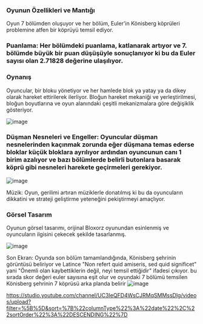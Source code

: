 ### Oyunun Özellikleri ve Mantığı

Oyun 7 bölümden oluşuyor ve her bölüm, Euler'in Könisberg köprüleri problemine atfen bir köprüyü temsil ediyor.

### Puanlama: Her bölümdeki puanlama, katlanarak artıyor ve 7. bölümde büyük bir puan düşüşüyle sonuçlanıyor ki bu da Euler sayısı olan 2.71828 değerine ulaşılıyor.


### Oynanış
Oyuncular, bir bloku yönetiyor ve her hamlede blok ya yatay ya da dikey olarak hareket ettirilerek ilerliyor. Bloğun hareket mekaniği ve yerleştirilmesi, bloğun boyutlarına ve oyun alanındaki çeşitli mekanizmalara göre değişiklik gösteriyor.



![image](https://github.com/pantherleon-22/untiy_bloxorz_uludag/assets/123326812/d564c2cc-b6b6-4482-8bea-8a981582a5d3)






### Düşman Nesneleri ve Engeller: Oyuncular düşman nesnelerinden kaçınmak zorunda eğer düşmana temas ederse bloklar küçük bloklara ayrılıyor ardından oyuncunun canı 1 birim azalıyor ve bazı bölümlerde belirli butonlara basarak köprü gibi nesneleri harekete geçirmeleri gerekiyor.

![image](https://github.com/pantherleon-22/untiy_bloxorz_uludag/assets/123326812/a25ea062-020d-4075-96e4-84babd3e0d7d)

Müzik: Oyun, gerilimi artıran müziklerle donatılmış ki bu da oyuncuların dikkatini ve strateji geliştirme yeteneğini pekiştirmeyi amaçlıyor.

### Görsel Tasarım
Oyunun görsel tasarımı, orijinal Bloxorz oyunundan esinlenmiş ve oyuncuların ilgisini çekecek şekilde tasarlanmış.

![image](https://github.com/pantherleon-22/untiy_bloxorz_uludag/assets/123326812/8b6462ea-5771-4d05-bf5e-a32de3e5e112)




Son Ekran: Oyunda son bölüm tamamlandığında, Könisberg şehrinin görüntüsü beliriyor ve Latince "Non refert quid amiseris, sed quid significet" yani "Önemli olan kaybettiklerin değil, neyi temsil ettiğidir" ifadesi çıkıyor.
bu sırada skor değeri euler sayısına eşit olur ve oyundaki 7 bölümü temsilen Könisberg şehrinin 7 köprüsü arka planda belirir
![image](https://github.com/pantherleon-22/untiy_bloxorz_uludag/assets/123326812/b5dbdd15-9477-48ce-b36d-fd521da5afba)






https://studio.youtube.com/channel/UC3IeQFD4WsCJRMqSMMssDlg/videos/upload?filter=%5B%5D&sort=%7B%22columnType%22%3A%22date%22%2C%22sortOrder%22%3A%22DESCENDING%22%7D



